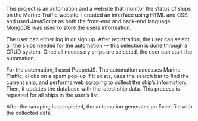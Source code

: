 This project is an automation and a website that monitor the status of ships on the Marine Traffic website. I created an interface using HTML and CSS, and used JavaScript as both the front-end and back-end language. MongoDB was used to store the users information.

The user can either log in or sign up. After registration, the user can select all the ships needed for the automation — this selection is done through a CRUD system. Once all necessary ships are selected, the user can start the automation.

For the automation, I used PuppetJS. The automation accesses Marine Traffic, clicks on a spam pop-up if it exists, uses the search bar to find the current ship, and performs web scraping to collect the ship’s information. Then, it updates the database with the latest ship data. This process is repeated for all ships in the user’s list.

After the scraping is completed, the automation generates an Excel file with the collected data.
